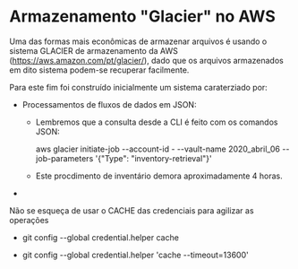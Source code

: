 # Armazenamento "Glacier" no AWS

Uma das formas mais econômicas de armazenar arquivos é usando o sistema GLACIER de armazenamento da AWS (https://aws.amazon.com/pt/glacier/), dado que os arquivos armazenados em dito sistema podem-se recuperar facilmente. 

Para este fim foi construído inicialmente um sistema caraterziado por:

+ Processamentos de fluxos de dados em JSON:
	- Lembremos que a consulta desde a CLI é feito com os comandos JSON:

		aws glacier initiate-job --account-id - --vault-name 2020_abril_06 --job-parameters '{"Type": "inventory-retrieval"}'
	- Este procdimento de inventário demora aproximadamente 4 horas.
+ 
<!---


JobiD: 

O0bmSJWCWIJOTojdj_BhQjbdN6jrQ1O-q3A6v79d5MI-2mHbl-1iTnZUk0vhrrL-R44A70KO3767Azzz9STA9mMknVuD

+ Migrar o projeto anterior para consultar uma API (https://q2gp3i5m5c.execute-api.us-east-2.amazonaws.com/default/jogo_quina?numero_jogo=111) desenvolvida em AWS lambda (https://github.com/julian-gamboa-bahia/jogo_quina/blob/master/consulta_sequencia.js)
  - Para este fim será preciso apenas usar uma consulta "$.getJSON" consultando a API já mencionada.

+ Sub-lists are made by indenting 2 spaces:
  - Marker character change forces new list start:
    * Ac tristique libero volutpat at
    + Facilisis in pretium nisl aliquet
    - Nulla volutpat aliquam velit
+ Very easy!

-->


Não se esqueça de usar o CACHE das credenciais para agilizar as operações

+ git config --global credential.helper cache

+ git config --global credential.helper 'cache --timeout=13600'
